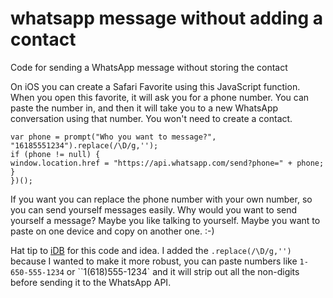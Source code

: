 # whatsapp message without adding a contact

Code for sending a WhatsApp message without storing the contact

On iOS you can create a Safari Favorite using this JavaScript function. When you open this favorite, it will ask you for a phone number.  You can paste the number in, and then it will take you to a new WhatsApp conversation using that number. You won't need to create a contact.

```javascript:(function(){
var phone = prompt("Who you want to message?", "16185551234").replace(/\D/g,'');
if (phone != null) {
window.location.href = "https://api.whatsapp.com/send?phone=" + phone;
}
})();
```

If you want you can replace the phone number with your own number, so you can send yourself messages easily.  Why would you want to send yourself a message?  Maybe you like talking to yourself. Maybe you want to paste on one device and copy on another one.  :-)

Hat tip to [iDB](https://www.idownloadblog.com/2022/05/26/how-to-message-on-whatsapp-without-saving-contact/) for this code and idea.  I added the ``.replace(/\D/g,'')`` because I wanted to make it more robust, you can paste numbers like ``1-650-555-1234`` or ``1(618)555-1234` and it will strip out all the non-digits before sending it to the WhatsApp API.  

